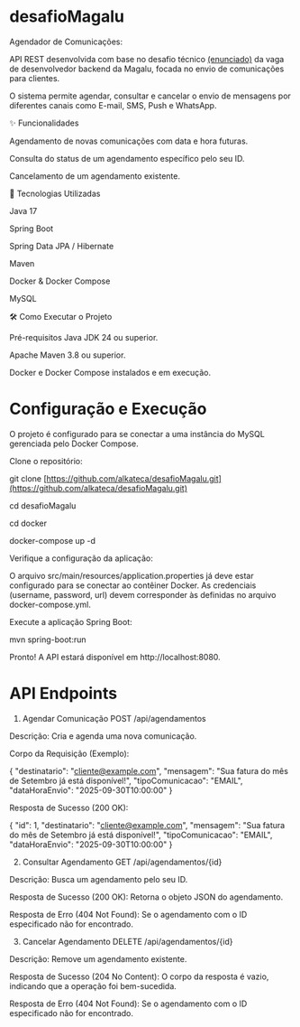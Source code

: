 # desafioMagalu
Agendador de Comunicações:

API REST desenvolvida com base no desafio técnico [(enunciado)](https://github.com/alkateca/desafioMagalu/blob/main/enunciado.md) da vaga de desenvolvedor backend da Magalu, focada no envio de comunicações para clientes. 

O sistema permite agendar, consultar e cancelar o envio de mensagens por diferentes canais como E-mail, SMS, Push e WhatsApp.

✨ Funcionalidades

Agendamento de novas comunicações com data e hora futuras.

Consulta do status de um agendamento específico pelo seu ID.

Cancelamento de um agendamento existente.

🚀 Tecnologias Utilizadas

Java 17

Spring Boot

Spring Data JPA / Hibernate

Maven

Docker & Docker Compose

MySQL

🛠️ Como Executar o Projeto

Pré-requisitos
Java JDK 24 ou superior.

Apache Maven 3.8 ou superior.

Docker e Docker Compose instalados e em execução.

# Configuração e Execução

O projeto é configurado para se conectar a uma instância do MySQL gerenciada pelo Docker Compose.

Clone o repositório:

git clone [https://github.com/alkateca/desafioMagalu.git](https://github.com/alkateca/desafioMagalu.git)

cd desafioMagalu

cd docker

docker-compose up -d

Verifique a configuração da aplicação:

O arquivo src/main/resources/application.properties já deve estar configurado para se conectar ao contêiner Docker. As credenciais (username, password, url) devem corresponder às definidas no arquivo docker-compose.yml.

Execute a aplicação Spring Boot:

mvn spring-boot:run

Pronto! A API estará disponível em http://localhost:8080.


# API Endpoints
1. Agendar Comunicação
POST /api/agendamentos

Descrição: Cria e agenda uma nova comunicação.

Corpo da Requisição (Exemplo):

{
  "destinatario": "cliente@example.com",
  "mensagem": "Sua fatura do mês de Setembro já está disponível!",
  "tipoComunicacao": "EMAIL",
  "dataHoraEnvio": "2025-09-30T10:00:00"
}

Resposta de Sucesso (200 OK):

{
  "id": 1,
  "destinatario": "cliente@example.com",
  "mensagem": "Sua fatura do mês de Setembro já está disponível!",
  "tipoComunicacao": "EMAIL",
  "dataHoraEnvio": "2025-09-30T10:00:00"
}

2. Consultar Agendamento
GET /api/agendamentos/{id}

Descrição: Busca um agendamento pelo seu ID.

Resposta de Sucesso (200 OK): Retorna o objeto JSON do agendamento.

Resposta de Erro (404 Not Found): Se o agendamento com o ID especificado não for encontrado.

3. Cancelar Agendamento
DELETE /api/agendamentos/{id}

Descrição: Remove um agendamento existente.

Resposta de Sucesso (204 No Content): O corpo da resposta é vazio, indicando que a operação foi bem-sucedida.

Resposta de Erro (404 Not Found): Se o agendamento com o ID especificado não for encontrado.
